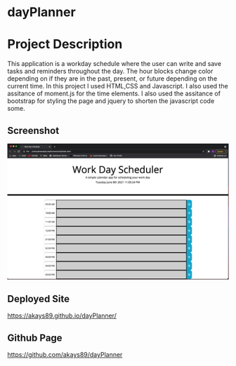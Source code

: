 # dayPlanner
<h1> Project Description</h1>
<p> This application is a workday schedule where the user can write and save tasks and reminders throughout the day. The hour blocks change color depending on if they are in the past, present, or future depending on the current time. In this project I used HTML,CSS and Javascript. I also used the assitance of moment.js for the time elements. I also used the assitance of bootstrap for styling the page and jquery to shorten the javascript code some.</p>

<h2> Screenshot </h2>

<img src="https://github.com/akays89/dayPlanner/blob/main/Screen%20Shot%202021-06-08%20at%2011.08.51%20PM.png"/>

<h2> Deployed Site </h2>

https://akays89.github.io/dayPlanner/

<h2> Github Page </h2>

https://github.com/akays89/dayPlanner
